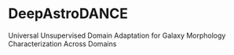 # DeepAstroDANCE
Universal Unsupervised Domain Adaptation for Galaxy Morphology Characterization Across Domains
